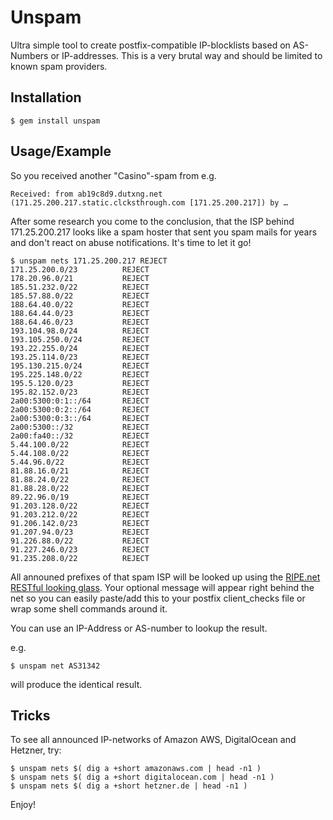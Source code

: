 # Unspam

Ultra simple tool to create postfix-compatible IP-blocklists based on AS-Numbers or IP-addresses. This is a very brutal way and should be limited to known spam providers.

## Installation

    $ gem install unspam

## Usage/Example

So you received another "Casino"-spam from e.g.

```
Received: from ab19c8d9.dutxng.net (171.25.200.217.static.clcksthrough.com [171.25.200.217]) by …
```

After some research you come to the conclusion, that the ISP behind 171.25.200.217 looks like a spam hoster that sent you spam mails for years and don't react on abuse notifications. It's time to let it go!


```shell
$ unspam nets 171.25.200.217 REJECT
171.25.200.0/23          REJECT
178.20.96.0/21           REJECT
185.51.232.0/22          REJECT
185.57.88.0/22           REJECT
188.64.40.0/22           REJECT
188.64.44.0/23           REJECT
188.64.46.0/23           REJECT
193.104.98.0/24          REJECT
193.105.250.0/24         REJECT
193.22.255.0/24          REJECT
193.25.114.0/23          REJECT
195.130.215.0/24         REJECT
195.225.148.0/22         REJECT
195.5.120.0/23           REJECT
195.82.152.0/23          REJECT
2a00:5300:0:1::/64       REJECT
2a00:5300:0:2::/64       REJECT
2a00:5300:0:3::/64       REJECT
2a00:5300::/32           REJECT
2a00:fa40::/32           REJECT
5.44.100.0/22            REJECT
5.44.108.0/22            REJECT
5.44.96.0/22             REJECT
81.88.16.0/21            REJECT
81.88.24.0/22            REJECT
81.88.28.0/22            REJECT
89.22.96.0/19            REJECT
91.203.128.0/22          REJECT
91.203.212.0/22          REJECT
91.206.142.0/23          REJECT
91.207.94.0/23           REJECT
91.226.88.0/22           REJECT
91.227.246.0/23          REJECT
91.235.208.0/22          REJECT
```

All announed prefixes of that spam ISP will be looked up using the [RIPE.net RESTful looking glass](https://stat.ripe.net/docs/data_api). Your optional message will appear right behind the net so you can easily paste/add this to your postfix client_checks file or wrap some shell commands around it.

You can use an IP-Address or AS-number to lookup the result.

e.g.

```shell
$ unspam net AS31342
```

will produce the identical result.

## Tricks

To see all announced IP-networks of Amazon AWS, DigitalOcean and Hetzner, try:

```shell
$ unspam nets $( dig a +short amazonaws.com | head -n1 )
$ unspam nets $( dig a +short digitalocean.com | head -n1 )
$ unspam nets $( dig a +short hetzner.de | head -n1 )
```

Enjoy!
